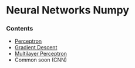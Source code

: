 # Neural Networks Numpy

### Contents

- [Perceptron](https://github.com/vineetver/Neural-Networks-Numpy/tree/main/Percptron)
- [Gradient Descent](https://github.com/vineetver/Neural-Networks-Numpy/tree/main/Gradient%20Descent)
- [Multilayer Perceptron](https://github.com/vineetver/Neural-Networks-Numpy/tree/main/Multilayer%20Perceptron) 
- Common soon (CNN)


